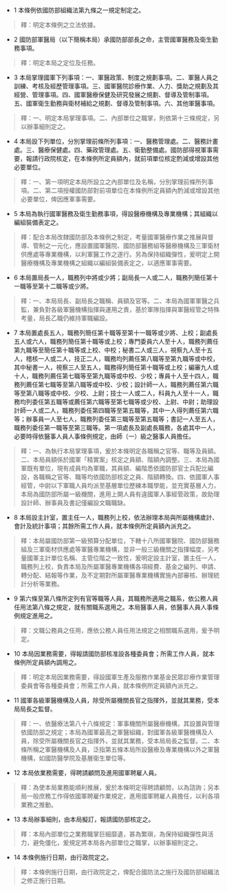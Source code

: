 * 1 本條例依國防部組織法第九條之一規定制定之。

> 釋：明定本條例之立法依據。

* 2 國防部軍醫局（以下簡稱本局）承國防部部長之命，主管國軍醫務及衛生勤務事項。

> 釋：明定本局之定位及任務。

* 3 本局掌理國軍下列事項：一、軍醫政策、制度之規劃事項。二、軍醫人員之訓練、考核及經歷管理事項。三、國軍醫院診療作業、人力、獎助之規劃及其經營、管理事項。四、國軍醫療保健及研究發展之規劃、督導及管制事項。五、國軍衛生勤務與衛材補給之規劃、督導及管制事項。六、其他軍醫事項。

> 釋：一、明定本局掌理事項。二、內部單位之職掌，則依第十三條規定，另以辦事細則定之。

* 4 本局設下列單位，分別掌理前條所列事項：一、醫務管理處。二、醫務計畫處。三、醫療保健處。四、藥政管理處。五、衛勤整備處。國防部得視軍事需要，報請行政院核定，在本條例所定員額內，就前項單位核定酌減或增設其他必要單位。

> 釋：一、第一項明定本局所設立之內部單位及名稱，分別掌理前條所列事項。二、第二項授權國防部對前項單位在本條例所定員額內酌減或增設其他必要單位，俾因應軍事需要。

* 5 本局為執行國軍醫務及衛生勤務事項，得設醫療機構及專業機構；其組織以編組裝備表定之。

> 釋：配合本局改隸國防部及本條例之制定，考量國軍醫療作業之推展與督導、管制之一元化，應設置國軍醫院、國防部醫務組等醫療機構及三軍衛材供應處等專業機構，以利軍醫工作之遂行。另為保持組織彈性，爰明定上開醫療機構及專業機構之組織以編組裝備表定之，以適應軍事需要。

* 6 本局置局長一人，職務列中將或少將；副局長一人或二人，職務列簡任第十一職等至第十二職等或少將。

> 釋：一、本局局長、副局長之職稱、員額及官等。二、本局為國軍軍醫之兵監，兼負對各級軍醫機構指揮與運用之責，基於軍隊指揮與軍醫經管之特殊考量，局長乙職仍維持軍職編設。

* 7 本局置處長五人，職務列簡任第十職等至第十一職等或少將、上校；副處長五人或六人，職務列簡任第十職等或上校；專門委員六人至十人，職務列薦任第九職等至簡任第十職等或上校、中校；秘書二人或三人，視察九人至十五人，稽核一人或二人，技正二人，職務均列薦任第八職等至第九職等或中校，其中秘書一人，視察三人至五人，職務得列簡任第十職等或上校；編審九人或十人，職務列薦任第七職等至第九職等或中校、少校；專員十人至十四人，職務列薦任第七職等至第八職等或中校、少校；設計師一人，職務列薦任第六職等至第八職等或中校、少校、上尉；技士一人或二人，科員九人至十一人，職務均列委任第五職等或薦任第六職等至第七職等或少校、上尉、中尉；助理設計師一人或二人，職務列委任第四職等至第五職等，其中一人得列薦任第六職等；辦事員一人至七人，職務列委任第三職等至第五職等；書記一人至五人，職務列委任第一職等至第三職等。第一項處長及副處長職務，各處其中一人，必要時得依醫事人員人事條例規定，由師（一）級之醫事人員擔任。

> 釋：一、為執行本局掌理事項，爰於本條明定各職稱之官等、職等及員額。二、本局員額係於國軍「精實案」核定之員額、階額內調整。三、本局為國軍既有單位，現有成員均為軍職，其員額、編階悉依國防部官士兵配比編設，各職稱之官等、職等均依國防部核定之員、階額轉換。四、依國軍人事經管，中尉以下軍職人員均派至基層單位歷練本職學能，並充實基層人力，本局為國防部所屬一級機關，進用上開人員有違國軍人事經管政策，故助理設計師、辦事員及書記僅編設文職職缺。

* 8 本局設主計室，置主任一人，職務列上校，依法辦理本局與所屬機構歲計、會計及統計事項；其餘所需工作人員，就本條例所定員額內派充之。

> 釋：本局屬國防部第一級預算分配單位，下轄十八所國軍醫院、國防部醫務組及三軍衛材供應處等軍醫專業機構，並非一般三級機關之指揮幅度，另考量國軍主計單位名稱、主管位階之一致性，爰明定設主計室，置主任一人，職務列上校，負責本局及所屬軍醫專業機構各項經費、基金之編列、申請、轉分配、結報等作業，及不定期對所屬軍醫專業機構實施內部審核、辦理統計分析等業務。

* 9 第六條至第八條所定列有官等職等人員，其職務所適用之職系，依公務人員任用法第八條之規定，就有關職系選用之。本局醫事人員，依醫事人員人事條例規定進用之。

> 釋：文職公務員之任用，應依公務人員任用法規定之相關職系選用，爰予明定。

* 10 本局因業務需要，得報請國防部核准設各種委員會；所需工作人員，就本條例所定員額內調用之。

> 釋：明定本局因業務需要，得設國軍生產及服務作業基金民眾診療作業管理委員會等各種委員會；所需工作人員，就本條例所定員額內派充之。

* 11 國軍各級軍醫機構及人員，除受所屬機關長官之指揮外，並就其業務，受本局局長之監督。

> 釋：一、依醫療法第八十八條規定：軍事機關所屬醫療機構，其設置與管理依國防部之規定；本局為國軍最高之軍醫組織，對國軍各級軍醫機構及人員，除受所屬機關長官之指揮外，並就其業務，受本局局長之監督。二、本條所稱之軍醫機構及人員，泛指第五條本局所設醫療及專業機構以外之軍醫機構，如國防醫學院及基層衛生單位等。

* 12 本局依業務需要，得聘請顧問及進用國軍聘雇人員。

> 釋：為使本局業務能順利推展，爰於本條明定得聘請顧問，以為諮詢；另本局一般庶務工作得依國軍聘雇作業規定，進用國軍聘雇人員擔任，以利各項業務之推動。

* 13 本局辦事細則，由本局擬訂，報請國防部核定之。

> 釋：本局內部單位之業務職掌巨細靡遺，甚為繁瑣，為保持組織彈性與活力，避免僵化，爰規定將本局各內部單位之職掌，以辦事細則定之。

* 14 本條例施行日期，由行政院定之。

> 釋：本條例施行日期，由行政院定之，俾配合國防法之施行及國防部組織法之修正施行日期。

